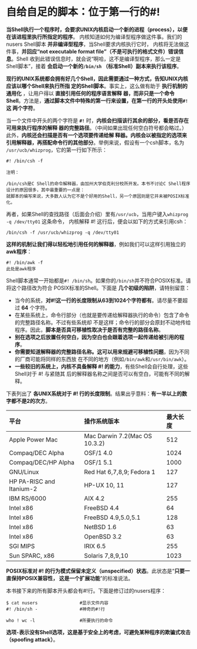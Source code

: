 自给自足的脚本：位于第一行的#!
===================================================================================
**当Shell执行一个程序时，会要求UNIX内核启动一个新的进程（process），以便在该进程里执行所指定的程序**。
内核知道如何为编译型程序做这件事。我们的nusers Shell脚本 **并非编译型程序**，当Shell要求内核执行它时，
内核将无法做这件事，**并回应“not executable format file”（不是可执行的格式文件）错误信息**。Shell
收到此错误信息时，就会说“啊哈，这不是编译型程序，那么一定是Shell脚本”，接着 **会启动一个新的`/bin/sh`
（标准Shell）副本来执行该程序**。

**现行的UNIX系统都会拥有好几个Shell，因此需要通过一种方式，告知UNIX内核应该以哪个Shell来执行所指
定的Shell脚本**。事实上，这么做有助于 **执行机制的通用化** ，让用户得以 **直接引用任何的程序语言解释
器，而非只是一个命令Shell**。方法是，**通过脚本文件中特殊的第一行来设置，在第一行的开头处使用`#!`这
两个字符**。

当一个文件中开头的两个字符是 **`#!`** 时，**内核会扫描该行其余的部分，看是否存在可用来执行程序的解释
器的完整路径**。（中间如果出现任何空白符号都会略过。）此外，**内核还会扫描是否有一个选项要传递给解
释器。内核会以被指定的选项来引用解释器，再搭配命令行的其他部分**。举例来说，假设有一个csh脚本，名为
`/usr/ucb/whizprog`，它的第一行如下所示：
```
#! /bin/csh -f
```
```
注明：

/bin/csh是C Shell的命令解释器，由加州大学伯克利分校所开发。本书不讨论C Shell程序设计的原因很多，其中最重要的一点是：
就脚本的编写来说，大多数人认为它不是个好用的Shell，另一个原因则是它并未被POSIX标准化。
```
再者，如果Shell的查找路径（后面会介绍）里有`/usr/ucb`，当用户键入`whizprog -q /dev/tty01` 这条命令，
内核解释 #! 这行后，便会以如下的方式来引用csh：
```shell
/bin/csh -f /usr/ucb/whizprog -q /dev/tty01
```
**这样的机制让我们得以轻松地引用任何的解释器**，例如我们可以这样引用独立的 **awk程序**：
```
#! /bin/awk -f
此处是awk程序
```
Shell脚本通常一开始都是`#! /bin/sh`。如果你的`/bin/sh`并不符合POSIX标准。请将这个路径改为符合
POSIX标准的Shell。下面是 **几个初级的陷阱**，请特别留意：
+ 当今的系统，**对#!这一行的长度限制从63到1024个字符都有**。请尽量不要超过 **64** 个字符。
+ 在某些系统上，命令行部分（也就是要传递给解释器执行的命令）包含了命令的完整路径名称。不过有些系统却
不是这样；命令行的部分会原封不动地传给程序。因此，**脚本是否具可移植性取决于是否有完整的路径名称**。
+ **别在选项之后放置任何空白，因为空白也会跟着选项一起传递给被引用的程序**。
+ **你需要知道解释器的完整路径名称。这可以用来规避可移植性问题**，因为不同的厂商可能将同样的东西放
在不同的地方（例如`/bin/awk`和`/usr/bin/awk`）。
+ **一些较旧的系统上，内核不具备解释 #! 的能力**，有些Shell会自行处理，这些Shell对于 #! 与紧随其
后的解释器名称之间是否可以有空白，可能有不同的解释。

下表列出了 **各UNIX系统对于 #! 行的长度限制**。结果出乎意料：**有一半以上的数字都不是2的次方**。

| 平台 | 操作系统版本 | 最大长度 |
| :------------- | :------------- | :-------------- |
| Apple Power Mac | Mac Darwin 7.2(Mac OS 10.3.2) | 512 |
| Compaq/DEC Alpha | OSF/1 4.0 | 1024 |
| Compaq/DEC/HP Alpha | OSF/1 5.1 | 1000 |
| GNU/Linux | Red Hat 6,7,8,9; Fedora 1 | 127 |
| HP PA-RISC and Itanium-2 | HP-UX 10, 11 | 127 |
| IBM RS/6000 | AIX 4.2 | 255 |
| Intel x86 | FreeBSD 4.4 | 64 |
| Intel x86 | FreeBSD 4.9,5.0,5.1 | 128 |
| Intel x86 | NetBSD 1.6 | 63 |
| Intel x86 | OpenBSD 3.2 | 63 |
| SGI MIPS | IRIX 6.5 | 255 |
| Sun SPARC, x86 | Solaris 7,8,9,10 | 1023 |

**POSIX标准对 #! 的行为模式保留未定义（unspecified）状态**。此状态是“**只要一直保持POSIX兼容性，
这是一个扩展功能**”的标准说法。

本书接下来的所有脚本开头都会有#!行。下面是修订过的nusers程序：
```
$ cat nusers                #显示文件内容
#! /bin/sh -                #神奇的#!行

who ! wc -l                 #所要执行的命令
```
**选项`-`表示没有Shell选项，这是基于安全上的考虑，可避免某种程序的欺骗式攻击（spoofing attack）**。

